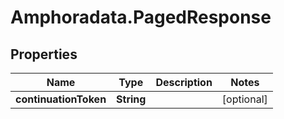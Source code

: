 # Amphoradata.PagedResponse

## Properties

Name | Type | Description | Notes
------------ | ------------- | ------------- | -------------
**continuationToken** | **String** |  | [optional] 


